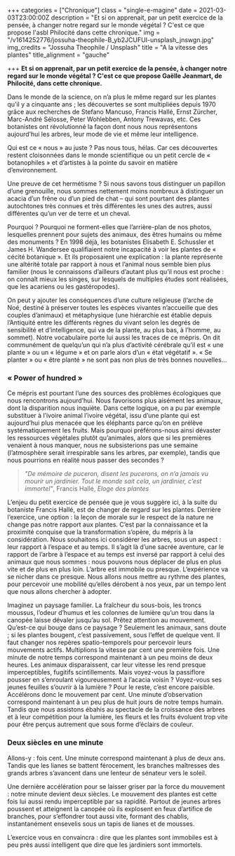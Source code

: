 +++
categories = ["Chronique"]
class = "single-e-magine"
date = 2021-03-03T23:00:00Z
description = "Et si on apprenait, par un petit exercice de la pensée, à changer notre regard sur le monde végétal ? C'est ce que propose l'asbl Philocité dans cette chronique."
img = "/v1614252776/jossuha-theophile-B_yb2JCUFUI-unsplash_jnswgn.jpg"
img_credits = "Jossuha Theophile / Unsplash"
title = "A la vitesse des plantes"
title_alignment = "gauche"

+++
**Et si on apprenait, par un petit exercice de la pensée, à changer notre regard sur le monde végétal ? C'est ce que propose Gaëlle Jeanmart, de Philocité, dans cette chronique.**

Dans le monde de la science, on n’a plus le même regard sur les plantes qu’il y a cinquante ans ; les découvertes se sont multipliées depuis 1970 grâce aux recherches de Stefano Mancuso, Francis Hallé, Ernst Zürcher, Marc-André Sélosse, Peter Wohlebben, Antony Trewavas, etc. Ces botanistes ont révolutionné la façon dont nous nous représentons aujourd’hui les arbres, leur mode de vie et même leur intelligence.

Qui est ce « nous » au juste ? Pas nous tous, hélas. Car ces découvertes restent cloisonnées dans le monde scientifique ou un petit cercle de « botanophiles » et d’artistes à la pointe du savoir en matière d’environnement.

Une preuve de cet hermétisme ? Si nous savons tous distinguer un papillon d’une grenouille, nous sommes nettement moins nombreux à distinguer un acacia d’un frêne ou d’un pied de chat – qui sont pourtant des plantes autochtones très connues et très différentes les unes des autres, aussi différentes qu’un ver de terre et un cheval.

Pourquoi ? Pourquoi ne forment-elles que l’arrière-plan de nos photos, lesquelles prennent pour sujets des animaux, des êtres humains ou même des monuments ? En 1998 déjà, les botanistes Elisabeth E. Schussler et James H. Wandersee qualifiaient notre incapacité à voir les plantes de « cécité botanique ». Et ils proposaient une explication : la plante représente une altérité totale par rapport à nous et l’animal nous semble bien plus familier (nous le connaissons d’ailleurs d’autant plus qu’il nous est proche : on connaît mieux les singes, sur lesquels de multiples études sont réalisées, que les acariens ou les gastéropodes).

On peut y ajouter les conséquences d’une culture religieuse (l’arche de Noé, destiné à préserver toutes les espèces vivantes n’accueille que des couples d’animaux) et métaphysique (une hiérarchie est établie depuis l’Antiquité entre les différents règnes du vivant selon les degrés de sensibilité et d’intelligence, qui va de la plante, au plus bas, à l’homme, au sommet). Notre vocabulaire porte lui aussi les traces de ce mépris. On dit communément de quelqu’un qui n’a plus d’activité cérébrale qu’il est « une plante » ou un « légume » et on parle alors d’un « état végétatif ». « Se planter » ou « être planté » ne sont pas non plus de très bonnes nouvelles...

### « Power of hundred »

Ce mépris est pourtant l’une des sources des problèmes écologiques que nous rencontrons aujourd’hui. Nous favorisons plus aisément les animaux, dont la disparition nous inquiète. Dans cette logique, on a pu par exemple substituer à l’ivoire animal l’ivoire végétal, issu d’une plante qui est aujourd’hui plus menacée que les éléphants parce qu’on en prélève systématiquement les fruits. Mais pourquoi préférons-nous ainsi dévaster les ressources végétales plutôt qu’animales, alors que si les premières venaient à nous manquer, nous ne subsisterions pas une semaine (l’atmosphère serait irrespirable sans les arbres, par exemple), tandis que nous pourrions en réalité nous passer des secondes ?

> _"De mémoire de puceron, disent les pucerons, on n’a jamais vu mourir un jardinier. Tout le monde sait cela, un jardinier, c’est immortel"_, Francis Hallé, _Eloge des plantes_

L’enjeu du petit exercice de pensée que je vous suggère ici, à la suite du botaniste Francis Hallé, est de changer de regard sur les plantes. Derrière l’exercice, une option : la leçon de morale sur le respect de la nature ne change pas notre rapport aux plantes. C’est par la connaissance et la proximité conquise que la transformation s’opère, du mépris à la considération. Nous souhaitons ici considérer les arbres, sous un aspect : leur rapport à l’espace et au temps. Il s’agit là d’une sacrée aventure, car le rapport de l’arbre à l’espace et au temps est inversé par rapport à celui des animaux que nous sommes : nous pouvons nous déplacer de plus en plus vite et de plus en plus loin. L’arbre est immobile ou presque. L’expérience va se nicher dans ce presque. Nous allons nous mettre au rythme des plantes, pour percevoir une mobilité qu’elles dérobent à nos yeux, par un tempo lent que nous allons chercher à adopter.

Imaginez un paysage familier. La fraîcheur du sous-bois, les troncs moussus, l’odeur d’humus et les colonnes de lumière qu’un trou dans la canopée laisse dévaler jusqu’au sol. Prêtez attention au mouvement. Qu’est-ce qui bouge dans ce paysage ? Seulement les animaux, sans doute ; si les plantes bougent, c’est passivement, sous l’effet de quelque vent. Il faut changer nos repères spatio-temporels pour percevoir leurs mouvements actifs. Multiplions la vitesse par cent une première fois. Une minute de notre temps correspond maintenant à un peu moins de deux heures. Les animaux disparaissent, car leur vitesse les rend presque imperceptibles, fugitifs scintillements. Mais voyez-vous la passiflore pousser en s’enroulant vigoureusement à l’acacia voisin ? Voyez-vous ses jeunes feuilles s’ouvrir à la lumière ? Pour le reste, c’est encore paisible. Accélérons donc le mouvement par cent. Une minute d’observation correspond maintenant à un peu plus de huit jours de notre temps humain. Tandis que nous assistons ébahis au spectacle de la croissance des arbres et à leur compétition pour la lumière, les fleurs et les fruits évoluent trop vite pour être perçus autrement que sous forme d’éclairs de couleur.

### Deux siècles en une minute

Allons-y : fois cent. Une minute correspond maintenant à plus de deux ans. Tandis que les lianes se battent férocement, les branches maîtresses des grands arbres s’avancent dans une lenteur de sénateur vers le soleil.

Une dernière accélération pour se laisser griser par la force du mouvement : notre minute devient deux siècles. Le mouvement des plantes est cette fois lui aussi rendu imperceptible par sa rapidité. Partout de jeunes arbres poussent et atteignent la canopée où ils explosent en feux d’artifice de branches, pour s’effondrer tout aussi vite, formant des chablis, instantanément ensevelis sous un tapis de lianes et de mousses.

L’exercice vous en convaincra : dire que les plantes sont immobiles est à peu près aussi intelligent que dire que les jardiniers sont immortels.